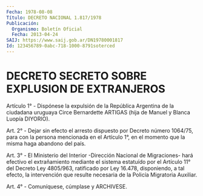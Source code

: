 ```yaml
---
Fecha: 1978-08-08
Título: DECRETO NACIONAL 1.817/1978
Publicación:
  Organismo: Boletín Oficial
  Fecha: 2013-04-24
SAIJ: https://www.saij.gob.ar/DN19780001817
Id: 123456789-0abc-718-1000-8791soterced
---
```

# DECRETO SECRETO SOBRE EXPLUSION DE EXTRANJEROS

<a id="1"></a>
Artículo 1° - Dispónese la expulsión de la República Argentina de la ciudadana uruguaya Circe Bernardette ARTIGAS (hija de Manuel y Blanca Luopía DIYORIO).

<a id="2"></a>
Art. 2° - Dejar sin efecto el arresto dispuesto por Decreto número 1064/75, para con la persona mencionada en el Artículo 1°, en el momento que la misma haga abandono del país.

<a id="3"></a>
Art. 3° - El Ministerio del Interior -Dirección Nacional de Migraciones- hará efectivo el extrañamiento mediante el sistema estatuído por el Artículo 11° del Decreto Ley 4805/963, ratificado por Ley 16.478, disponiendo, a tal efecto, la intervención que resulte necesaria de la Policía Migratoria Auxiliar.

<a id="4"></a>
Art. 4° - Comuníquese, cúmplase y ARCHIVESE.